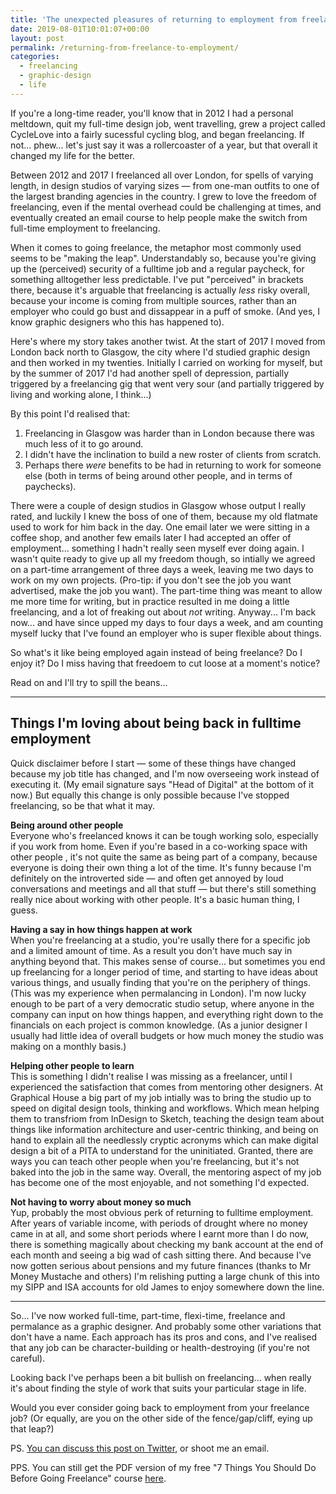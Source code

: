 ```yaml
---
title: 'The unexpected pleasures of returning to employment from freelance life'
date: 2019-08-01T10:01:07+00:00
layout: post
permalink: /returning-from-freelance-to-employment/
categories:
  - freelancing
  - graphic-design
  - life
---
```


If you're a long-time reader, you'll know that in 2012 I had a personal meltdown, quit my full-time design job, went travelling, grew a project called CycleLove into a fairly sucessful cycling blog, and began freelancing. If not... phew... let's just say it was a rollercoaster of a year, but that overall it changed my life for the better.

Between 2012 and 2017 I freelanced all over London, for spells of varying length, in design studios of varying sizes — from one-man outfits to one of the largest branding agencies in the country. I grew to love the freedom of freelancing, even if the mental overhead could be challenging at times, and eventually created an email course to help people make the switch from full-time employment to freelancing.

When it comes to going freelance, the metaphor most commonly used seems to be "making the leap". Understandably so, because you're giving up the (perceived) security of a fulltime job and a regular paycheck, for something alltogether less predictable. I've put "perceived" in brackets there, because it's arguable that freelancing is actually _less_ risky overall, because your income is coming from multiple sources, rather than an employer who could go bust and dissappear in a puff of smoke. (And yes, I know graphic designers who this has happened to).

Here's where my story takes another twist. At the start of 2017 I moved from London back north to Glasgow, the city where I'd studied graphic design and then worked in my twenties. Initially I carried on working for myself, but by the summer of 2017 I'd had another spell of depression, partially triggered by a  freelancing gig that went very sour (and partially triggered by living and working alone, I think...)

By this point I'd realised that:
1. Freelancing in Glasgow was harder than in London because there was much less of it to go around.
2. I didn't have the inclination to build a new roster of clients from scratch.
3. Perhaps there _were_ benefits to be had in returning to work for someone else (both in terms of being around other people, and in terms of paychecks).

There were a couple of design studios in Glasgow whose output I really rated, and luckily I knew the boss of one of them, because my old flatmate used to work for him back in the day. One email later we were sitting in a coffee shop, and another few emails later I had accepted an offer of employment... something I hadn't really seen myself ever doing again. I wasn't quite ready to give up all my freedom though, so intially we agreed on a part-time arrangement of three days a week, leaving me two days to work on my own projects. (Pro-tip: if you don't see the job you want advertised, make the job you want). The part-time thing was meant to allow me more time for writing, but in practice resulted in me doing a little freelancing, and a lot of freaking out about _not_ writing. Anyway... I'm back now... and have since upped my days to four days a week, and am counting myself lucky that I've found an employer who is super flexible about things.

So what's it like being employed again instead of being freelance? Do I enjoy it? Do I miss having that freedoem to cut loose at a moment's notice?

Read on and I'll try to spill the beans...

----

## Things I'm loving about being back in fulltime employment
Quick disclaimer before I start — some of these things have changed because my job title has changed, and I'm now overseeing work instead of executing it. (My email signature says "Head of Digital" at the bottom of it now.) But equally this change is only possible because I've stopped freelancing, so be that what it may.

**Being around other people**<br>
Everyone who's freelanced knows it can be tough working solo, especially if you work from home. Even if you're based in a co-working space with other people , it's not quite the same as being part of a company, because everyone is doing their own thing a lot of the time. It's funny because I'm definitely on the introverted side — and often get annoyed by loud conversations and meetings and all that stuff — but there's still something really nice about working with other people. It's a basic human thing, I guess.

**Having a say in how things happen at work**<br>
When you're freelancing at a studio, you're usally there for a specific job and a limited amount of time. As a result you don't have much say in anything beyond that. This makes sense of course... but sometimes you end up freelancing for a longer period of time, and starting to have ideas about various things, and usually finding that you're on the periphery of things. (This was my experience when permalancing in London). I'm now lucky enough to be part of a very democratic studio setup, where anyone in the company can input on how things happen, and everything right down to the financials on each project is common knowledge. (As a junior designer I usually had little idea of overall budgets or how much money the studio was making on a monthly basis.)

**Helping other people to learn**<br>
This is something I didn't realise I was missing as a freelancer, until I experienced the satisfaction that comes from mentoring other designers. At Graphical House a big part of my job intially was to bring the studio up to speed on digital design tools, thinking and workflows. Which mean helping them to transfriom from InDesign to Sketch, teaching the design team about things like information architecture and user-centric thinking, and being on hand to explain all the needlessly cryptic acronyms which can make digital design a bit of a PITA to understand for the uninitiated. Granted, there are ways you can teach other people when you're freelancing, but it's not baked into the job in the same way. Overall, the mentoring aspect of my job has become one of the most enjoyable, and not something I'd expected.

**Not having to worry about money so much**  <br>
 Yup, probably the most obvious perk of returning to fulltime employment. After years of variable income, with periods of drought where no money came in at all, and some short periods where I earnt more than I do now, there is something magically about checking my bank account at the end of each month and seeing a big wad of cash sitting there. And because I've now gotten serious about pensions and my future finances (thanks to Mr Money Mustache and others) I'm relishing putting a large chunk of this into my SIPP and ISA accounts for old James to enjoy somewhere down the line.

 ----

 So... I've now worked full-time, part-time, flexi-time, freelance and permalance as a graphic designer. And probably some other variations that don't have a name. Each approach has its pros and cons, and I've realised that any job can be character-building or health-destroying (if you're not careful).

 Looking back I've perhaps been a bit bullish on freelancing... when really it's about finding the style of work that suits your particular stage in life.

 Would you ever consider going back to employment from your freelance job? (Or equally, are you on the other side of the fence/gap/cliff, eying up that leap?)

 PS. [You can discuss this post on Twitter](https://twitter.com/j_greig/status/1168112396612902912), or shoot me an email.

 PPS. You can still get the PDF version of my free "7 Things You Should Do Before Going Freelance" course [here](
  https://www.dropbox.com/s/swpo1h6jp6gf66v/7%20Things%20You%20Should%20Do%20Before%20Going%20Freelance.pdf?dl=0
).
